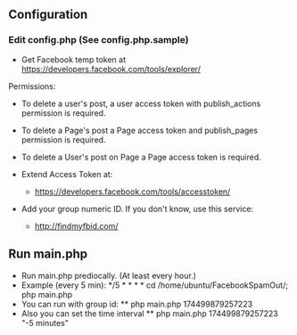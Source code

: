 ## Configuration

### Edit config.php (See config.php.sample)

* Get Facebook temp token at https://developers.facebook.com/tools/explorer/

Permissions:
   * To delete a user's post, a user access token with publish_actions permission is required.
   * To delete a Page's post a Page access token and publish_pages permission is required.
   * To delete a User's post on Page a Page access token is required.

* Extend Access Token at:
    - https://developers.facebook.com/tools/accesstoken/

* Add your group numeric ID. If you don't know, use this service:
    - http://findmyfbid.com/

## Run main.php
* Run main.php prediocally. (At least every hour.)
* Example (every 5 min):
  */5 * * * * cd /home/ubuntu/FacebookSpamOut/; php main.php
* You can run with group id:
** php main.php 174499879257223
* Also you can set the time interval
** php main.php 174499879257223 "-5 minutes"

